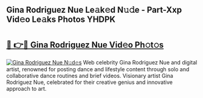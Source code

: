 ## Gina Rodriguez Nue Le𝚊k𝚎d N𝚞𝚍e - Part-Xxp Vid𝚎o Le𝚊ks Photos YHDPK

# <h2><a href="http://fb1fh4.evod.top/?m=Gina+Rodriguez+Nue">🔗 👉🔴 Gina Rodriguez Nue Vid𝚎o Ph𝚘t𝚘s</a></h2>

[![Gina Rodriguez Nue N𝚞d𝚎s](https://i.imgur.com/8V9OHl7.gif)](http://fb1fh4.evod.top/?m=Gina+Rodriguez+Nue)
Web celebrity Gina Rodriguez Nue and digital artist, renowned for posting dance and lifestyle content through solo and collaborative dance routines and brief videos. Visionary artist Gina Rodriguez Nue, celebrated for their creative genius and innovative approach to art. 
